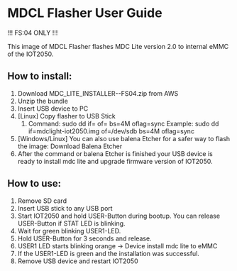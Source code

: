 # MDCL Flasher User Guide

!!! FS:04 ONLY !!!

This image of MDCL Flasher flashes MDC Lite version 2.0 to internal eMMC of the IOT2050.

## How to install:

1. Download MDC_LITE_INSTALLER-<MDCVERSION>-FS04.zip from AWS
2. Unzip the bundle
3. Insert USB device to PC
4. [Linux] Copy flasher to USB Stick
   1. Command: sudo dd if=<path to image> of=<your device> bs=4M oflag=sync
      Example: sudo dd if=mdclight-iot2050.img of=/dev/sdb bs=4M oflag=sync
5. [Windows/Linux] You can also use balena Etcher for a safer way to flash the image: Download Balena Etcher
6. After the command or balena Etcher is finished your USB device is ready to install mdc lite and upgrade firmware version of IOT2050.

## How to use:

1. Remove SD card
2. Insert USB stick to any USB port
3. Start IOT2050 and hold USER-Button during bootup. You can release USER-Button if STAT LED is blinking.
4. Wait for green blinking USER1-LED.
5. Hold USER-Button for 3 seconds and release.
6. USER1 LED starts blinking orange -> Device install mdc lite to eMMC
7. If the USER1-LED is green and the installation was successful.
8. Remove USB device and restart IOT2050
